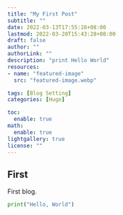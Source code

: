 ```yaml
---
title: "My First Post"
subtitle: ""
date: 2022-03-13T17:55:28+08:00
lastmod: 2022-03-20T15:43:28+08:00
draft: false
author: ""
authorLink: ""
description: "print Hello World"
resources:
- name: "featured-image"
  src: "featured-image.webp"

tags: [Blog Setting]
categories: [Hugo]

toc:
  enable: true
math:
  enable: true
lightgallery: true
license: ""
---
```

## First

First blog.

```python
print("Hello, World")
```
